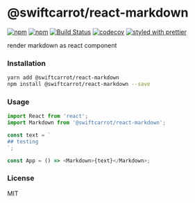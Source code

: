 # @swiftcarrot/react-markdown

[![npm](https://img.shields.io/npm/v/@swiftcarrot/react-markdown.svg)](https://www.npmjs.com/package/@swiftcarrot/react-markdown)
[![npm](https://img.shields.io/npm/dm/@swiftcarrot/react-markdown.svg)](https://www.npmjs.com/package/@swiftcarrot/react-markdown)
[![Build Status](https://travis-ci.org/swiftcarrot/react-markdown.svg?branch=master)](https://travis-ci.org/swiftcarrot/react-markdown)
[![codecov](https://codecov.io/gh/swiftcarrot/react-markdown/branch/master/graph/badge.svg)](https://codecov.io/gh/swiftcarrot/react-markdown)
[![styled with prettier](https://img.shields.io/badge/styled_with-prettier-ff69b4.svg)](https://github.com/prettier/prettier)

render markdown as react component

### Installation

```sh
yarn add @swiftcarrot/react-markdown
npm install @swiftcarrot/react-markdown --save
```

### Usage

```javascript
import React from 'react';
import Markdown from '@swiftcarrot/react-markdown';

const text = `
## testing
`;

const App = () => <Markdown>{text}</Markdown>;
```

### License

MIT
